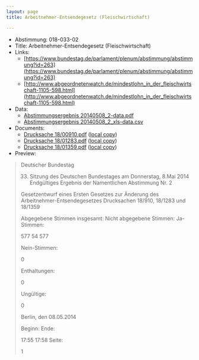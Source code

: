 ```yaml
---
layout: page
title: Arbeitnehmer-Entsendegesetz (Fleischwirtschaft)

---
```


* Abstimmung: 018-033-02
* Title: Arbeitnehmer-Entsendegesetz (Fleischwirtschaft)
* Links: 
    * [https://www.bundestag.de/parlament/plenum/abstimmung/abstimmung?id=263](https://www.bundestag.de/parlament/plenum/abstimmung/abstimmung?id=263)
    * [http://www.abgeordnetenwatch.de/mindestlohn_in_der_fleischwirtschaft-1105-598.html](http://www.abgeordnetenwatch.de/mindestlohn_in_der_fleischwirtschaft-1105-598.html)
* Data: 
    * [Abstimmungsergebnis 20140508_2-data.pdf](/abstimmungsliste/20140508_2-data.pdf)
    * [Abstimmungsergebnis 20140508_2_xls-data.csv](/abstimmungsliste/analyses/20140508_2_xls-data.csv)
* Documents: 
    * [Drucksache 18/00910.pdf](http://dip21.bundestag.de/dip21/btd/18/009/1800910.pdf) ([local copy](/abstimmungsdaten/018-033-02/1800910.pdf))
    * [Drucksache 18/01283.pdf](http://dip21.bundestag.de/dip21/btd/18/012/1801283.pdf) ([local copy](/abstimmungsdaten/018-033-02/1801283.pdf))
    * [Drucksache 18/01359.pdf](http://dip21.bundestag.de/dip21/btd/18/013/1801359.pdf) ([local copy](/abstimmungsdaten/018-033-02/1801359.pdf))
* Preview: 
> Deutscher Bundestag
> 
> 33. Sitzung des Deutschen Bundestages
> am Donnerstag, 8.Mai 2014
> Endgültiges Ergebnis der Namentlichen Abstimmung Nr. 2
> 
> Gesetzentwurf eines Ersten Gesetzes zur Änderung des Arbeitnehmer-Entsendegesetzes
> Drucksachen 18/910, 18/1283 und 18/1359
> 
> Abgegebene Stimmen insgesamt:
> Nicht abgegebene Stimmen:
> Ja-Stimmen:
> 
> 577
> 54
> 577
> 
> Nein-Stimmen:
> 
> 0
> 
> Enthaltungen:
> 
> 0
> 
> Ungültige:
> 
> 0
> 
> Berlin, den 08.05.2014
> 
> Beginn:
> Ende:
> 
> 17:55
> 17:58
> Seite:
> 
> 1
> 
> 
